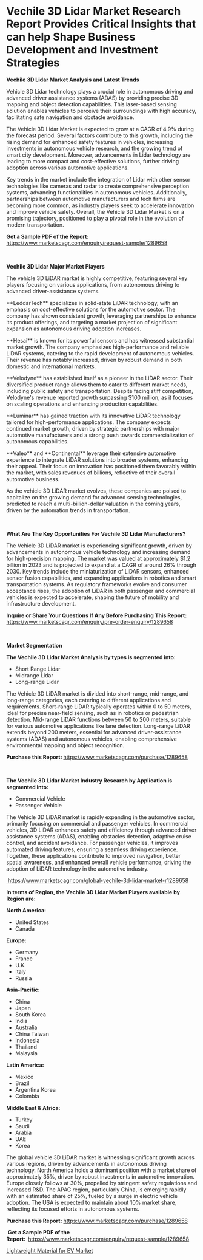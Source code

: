 <p><h1>Vechile 3D Lidar Market Research Report Provides Critical Insights that can help Shape Business Development and Investment Strategies</h1></p><p><strong>Vechile 3D Lidar Market Analysis and Latest Trends</strong></p>
<p><p>Vehicle 3D Lidar technology plays a crucial role in autonomous driving and advanced driver assistance systems (ADAS) by providing precise 3D mapping and object detection capabilities. This laser-based sensing solution enables vehicles to perceive their surroundings with high accuracy, facilitating safe navigation and obstacle avoidance.</p><p>The Vehicle 3D Lidar Market is expected to grow at a CAGR of 4.9% during the forecast period. Several factors contribute to this growth, including the rising demand for enhanced safety features in vehicles, increasing investments in autonomous vehicle research, and the growing trend of smart city development. Moreover, advancements in Lidar technology are leading to more compact and cost-effective solutions, further driving adoption across various automotive applications.</p><p>Key trends in the market include the integration of Lidar with other sensor technologies like cameras and radar to create comprehensive perception systems, advancing functionalities in autonomous vehicles. Additionally, partnerships between automotive manufacturers and tech firms are becoming more common, as industry players seek to accelerate innovation and improve vehicle safety. Overall, the Vehicle 3D Lidar Market is on a promising trajectory, positioned to play a pivotal role in the evolution of modern transportation.</p></p>
<p><strong>Get a Sample PDF of the Report:&nbsp;</strong> <a href="https://www.marketscagr.com/enquiry/request-sample/1289658?utm_campaign=2485&utm_medium=2&utm_source=Github&utm_content=ia&utm_term=29032025&utm_id=vechile-3d-lidar">https://www.marketscagr.com/enquiry/request-sample/1289658</a></p>
<p>&nbsp;</p>
<p><strong>Vechile 3D Lidar Major Market Players</strong></p>
<p><p>The vehicle 3D LiDAR market is highly competitive, featuring several key players focusing on various applications, from autonomous driving to advanced driver-assistance systems. </p><p>**LeddarTech** specializes in solid-state LiDAR technology, with an emphasis on cost-effective solutions for the automotive sector. The company has shown consistent growth, leveraging partnerships to enhance its product offerings, and targeting a market projection of significant expansion as autonomous driving adoption increases.</p><p>**Hesai** is known for its powerful sensors and has witnessed substantial market growth. The company emphasizes high-performance and reliable LiDAR systems, catering to the rapid development of autonomous vehicles. Their revenue has notably increased, driven by robust demand in both domestic and international markets.</p><p>**Velodyne** has established itself as a pioneer in the LiDAR sector. Their diversified product range allows them to cater to different market needs, including public safety and transportation. Despite facing stiff competition, Velodyne's revenue reported growth surpassing $100 million, as it focuses on scaling operations and enhancing production capabilities.</p><p>**Luminar** has gained traction with its innovative LiDAR technology tailored for high-performance applications. The company expects continued market growth, driven by strategic partnerships with major automotive manufacturers and a strong push towards commercialization of autonomous capabilities.</p><p>**Valeo** and **Continental** leverage their extensive automotive experience to integrate LiDAR solutions into broader systems, enhancing their appeal. Their focus on innovation has positioned them favorably within the market, with sales revenues of billions, reflective of their overall automotive business.</p><p>As the vehicle 3D LiDAR market evolves, these companies are poised to capitalize on the growing demand for advanced sensing technologies, predicted to reach a multi-billion-dollar valuation in the coming years, driven by the automation trends in transportation.</p></p>
<p>&nbsp;</p>
<p><strong>What Are The Key Opportunities For Vechile 3D Lidar Manufacturers?</strong></p>
<p><p>The Vehicle 3D LiDAR market is experiencing significant growth, driven by advancements in autonomous vehicle technology and increasing demand for high-precision mapping. The market was valued at approximately $1.2 billion in 2023 and is projected to expand at a CAGR of around 26% through 2030. Key trends include the miniaturization of LiDAR sensors, enhanced sensor fusion capabilities, and expanding applications in robotics and smart transportation systems. As regulatory frameworks evolve and consumer acceptance rises, the adoption of LiDAR in both passenger and commercial vehicles is expected to accelerate, shaping the future of mobility and infrastructure development.</p></p>
<p><strong>Inquire or Share Your Questions If Any Before Purchasing This Report:</strong> <a href="https://www.marketscagr.com/enquiry/pre-order-enquiry/1289658?utm_campaign=2485&utm_medium=2&utm_source=Github&utm_content=ia&utm_term=29032025&utm_id=vechile-3d-lidar">https://www.marketscagr.com/enquiry/pre-order-enquiry/1289658</a></p>
<p>&nbsp;</p>
<p><strong>Market Segmentation</strong></p>
<p><strong>The Vechile 3D Lidar Market Analysis by types is segmented into:</strong></p>
<p><ul><li>Short Range Lidar</li><li>Midrange Lidar</li><li>Long-range Lidar</li></ul></p>
<p><p>The Vehicle 3D LiDAR market is divided into short-range, mid-range, and long-range categories, each catering to different applications and requirements. Short-range LiDAR typically operates within 0 to 50 meters, ideal for precise near-field sensing, such as in robotics or pedestrian detection. Mid-range LiDAR functions between 50 to 200 meters, suitable for various automotive applications like lane detection. Long-range LiDAR extends beyond 200 meters, essential for advanced driver-assistance systems (ADAS) and autonomous vehicles, enabling comprehensive environmental mapping and object recognition.</p></p>
<p><strong>Purchase this Report:&nbsp;</strong><a href="https://www.marketscagr.com/purchase/1289658?utm_campaign=2485&utm_medium=2&utm_source=Github&utm_content=ia&utm_term=29032025&utm_id=vechile-3d-lidar">https://www.marketscagr.com/purchase/1289658</a></p>
<p>&nbsp;</p>
<p><strong>The Vechile 3D Lidar Market Industry Research by Application is segmented into:</strong></p>
<p><ul><li>Commercial Vehicle</li><li>Passenger Vehicle</li></ul></p>
<p><p>The Vehicle 3D LiDAR market is rapidly expanding in the automotive sector, primarily focusing on commercial and passenger vehicles. In commercial vehicles, 3D LiDAR enhances safety and efficiency through advanced driver assistance systems (ADAS), enabling obstacles detection, adaptive cruise control, and accident avoidance. For passenger vehicles, it improves automated driving features, ensuring a seamless driving experience. Together, these applications contribute to improved navigation, better spatial awareness, and enhanced overall vehicle performance, driving the adoption of LiDAR technology in the automotive industry.</p></p>
<p><a href="https://www.marketscagr.com/global-vechile-3d-lidar-market-r1289658?utm_campaign=2485&utm_medium=2&utm_source=Github&utm_content=ia&utm_term=29032025&utm_id=vechile-3d-lidar">&nbsp;https://www.marketscagr.com/global-vechile-3d-lidar-market-r1289658</a></p>
<p><strong>In terms of Region, the Vechile 3D Lidar Market Players available by Region are:</strong></p>
<p>
    <p> <strong> North America: </strong>
        <ul>
            <li>United States</li>
            <li>Canada</li>
        </ul>
        </p> 
    <p> <strong> Europe: </strong>
        <ul>
            <li>Germany</li>
            <li>France</li>
            <li>U.K.</li>
            <li>Italy</li>
            <li>Russia</li>
        </ul>
        </p> 
    <p> <strong> Asia-Pacific: </strong>
        <ul>
            <li>China</li>
            <li>Japan</li>
            <li>South Korea</li>
            <li>India</li>
            <li>Australia</li>
            <li>China Taiwan</li>
            <li>Indonesia</li>
            <li>Thailand</li>
            <li>Malaysia</li>
        </ul>
        </p> 
    <p> <strong> Latin America: </strong>
        <ul>
            <li>Mexico</li>
            <li>Brazil</li>
            <li>Argentina Korea</li>
            <li>Colombia</li>
        </ul>
        </p> 
    <p> <strong> Middle East & Africa: </strong>
        <ul>
            <li>Turkey</li>
            <li>Saudi</li>
            <li>Arabia</li>
            <li>UAE</li>
            <li>Korea</li>
        </ul>
    </p>
    </p>
<p><p>The global vehicle 3D LiDAR market is witnessing significant growth across various regions, driven by advancements in autonomous driving technology. North America holds a dominant position with a market share of approximately 35%, driven by robust investments in automotive innovation. Europe closely follows at 30%, propelled by stringent safety regulations and increased R&D. The APAC region, particularly China, is emerging rapidly with an estimated share of 25%, fueled by a surge in electric vehicle adoption. The USA is expected to maintain about 10% market share, reflecting its focused efforts in autonomous systems.</p></p>
<p><strong>Purchase this Report: </strong><a href="https://www.marketscagr.com/purchase/1289658?utm_campaign=2485&utm_medium=2&utm_source=Github&utm_content=ia&utm_term=29032025&utm_id=vechile-3d-lidar">https://www.marketscagr.com/purchase/1289658</a></p>
<p>&nbsp;<strong>Get a Sample PDF of the Report:&nbsp;&nbsp;</strong><a href="https://www.marketscagr.com/enquiry/request-sample/1289658?utm_campaign=2485&utm_medium=2&utm_source=Github&utm_content=ia&utm_term=29032025&utm_id=vechile-3d-lidar">https://www.marketscagr.com/enquiry/request-sample/1289658</a></p>
<p><strong></strong></p>
<p><p><a href="https://github.com/kathiestrine5ty/Market-Research-Report-List-2/blob/main/lightweight-material-for-ev-market.md?utm_campaign=2485&utm_medium=2&utm_source=Github&utm_content=ia&utm_term=29032025&utm_id=vechile-3d-lidar">Lightweight Material for EV Market</a></p></p>